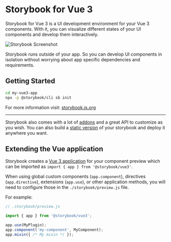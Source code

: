 # Storybook for Vue 3

Storybook for Vue 3 is a UI development environment for your Vue 3 components.
With it, you can visualize different states of your UI components and develop them interactively.

![Storybook Screenshot](https://github.com/storybookjs/storybook/blob/master/media/storybook-intro.gif)

Storybook runs outside of your app.
So you can develop UI components in isolation without worrying about app specific dependencies and requirements.

## Getting Started

```sh
cd my-vue3-app
npx -p @storybook/cli sb init
```

For more information visit: [storybook.js.org](https://storybook.js.org)

---

Storybook also comes with a lot of [addons](https://storybook.js.org/docs/vue3/configure/storybook-addons) and a great API to customize as you wish.
You can also build a [static version](https://storybook.js.org/docs/vue3/workflows/publish-storybook) of your storybook and deploy it anywhere you want.

## Extending the Vue application

Storybook creates a [Vue 3 application](https://v3.vuejs.org/api/application-api.html#application-api) for your component preview which can be imported as `import { app } from '@storybook/vue3'`.

When using global custom components (`app.component`), directives (`app.directive`), extensions (`app.use`), or other application methods, you will need to configure those in the `./storybook/preview.js` file.

For example:

```js
// .storybook/preview.js

import { app } from '@storybook/vue3';

app.use(MyPlugin);
app.component('my-component', MyComponent);
app.mixin({ /* My mixin */ });
```
